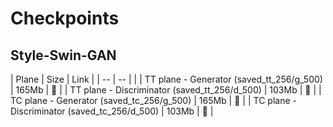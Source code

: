 # Checkpoints

## Style-Swin-GAN
| Plane | Size | Link |
| -- | -- |  |
| TT plane - Generator (saved_tt_256/g_500) | 165Mb | :link: |
| TT plane - Discriminator (saved_tt_256/d_500) | 103Mb | :link: |
| TC plane - Generator (saved_tc_256/g_500) | 165Mb | :link: |
| TC plane - Discriminator (saved_tc_256/d_500) | 103Mb | :link: |